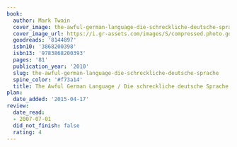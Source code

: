 ```yaml
---
book:
  author: Mark Twain
  cover_image: the-awful-german-language-die-schreckliche-deutsche-sprache.jpg
  cover_image_url: https://i.gr-assets.com/images/S/compressed.photo.goodreads.com/books/1419196682l/8144897._SX98_.jpg
  goodreads: '8144897'
  isbn10: '3868200398'
  isbn13: '9783868200393'
  pages: '81'
  publication_year: '2010'
  slug: the-awful-german-language-die-schreckliche-deutsche-sprache
  spine_color: '#f73a14'
  title: The Awful German Language / Die schreckliche deutsche Sprache
plan:
  date_added: '2015-04-17'
review:
  date_read:
  - 2007-07-01
  did_not_finish: false
  rating: 4
---
```

